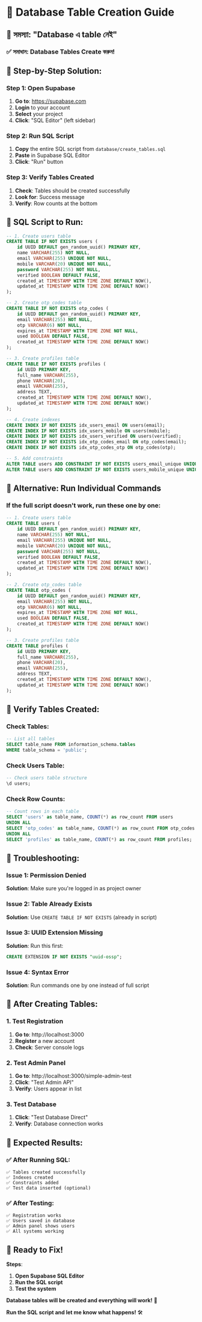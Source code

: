 # 🚀 Database Table Creation Guide

## 🎯 সমস্যা: "Database এ table নেই"

### ✅ সমাধান: Database Tables Create করুন!

## 🔧 Step-by-Step Solution:

### Step 1: Open Supabase
1. **Go to**: https://supabase.com
2. **Login** to your account
3. **Select** your project
4. **Click**: "SQL Editor" (left sidebar)

### Step 2: Run SQL Script
1. **Copy** the entire SQL script from `database/create_tables.sql`
2. **Paste** in Supabase SQL Editor
3. **Click**: "Run" button

### Step 3: Verify Tables Created
1. **Check**: Tables should be created successfully
2. **Look for**: Success message
3. **Verify**: Row counts at the bottom

## 🔧 SQL Script to Run:

```sql
-- 1. Create users table
CREATE TABLE IF NOT EXISTS users (
    id UUID DEFAULT gen_random_uuid() PRIMARY KEY,
    name VARCHAR(255) NOT NULL,
    email VARCHAR(255) UNIQUE NOT NULL,
    mobile VARCHAR(20) UNIQUE NOT NULL,
    password VARCHAR(255) NOT NULL,
    verified BOOLEAN DEFAULT FALSE,
    created_at TIMESTAMP WITH TIME ZONE DEFAULT NOW(),
    updated_at TIMESTAMP WITH TIME ZONE DEFAULT NOW()
);

-- 2. Create otp_codes table
CREATE TABLE IF NOT EXISTS otp_codes (
    id UUID DEFAULT gen_random_uuid() PRIMARY KEY,
    email VARCHAR(255) NOT NULL,
    otp VARCHAR(6) NOT NULL,
    expires_at TIMESTAMP WITH TIME ZONE NOT NULL,
    used BOOLEAN DEFAULT FALSE,
    created_at TIMESTAMP WITH TIME ZONE DEFAULT NOW()
);

-- 3. Create profiles table
CREATE TABLE IF NOT EXISTS profiles (
    id UUID PRIMARY KEY,
    full_name VARCHAR(255),
    phone VARCHAR(20),
    email VARCHAR(255),
    address TEXT,
    created_at TIMESTAMP WITH TIME ZONE DEFAULT NOW(),
    updated_at TIMESTAMP WITH TIME ZONE DEFAULT NOW()
);

-- 4. Create indexes
CREATE INDEX IF NOT EXISTS idx_users_email ON users(email);
CREATE INDEX IF NOT EXISTS idx_users_mobile ON users(mobile);
CREATE INDEX IF NOT EXISTS idx_users_verified ON users(verified);
CREATE INDEX IF NOT EXISTS idx_otp_codes_email ON otp_codes(email);
CREATE INDEX IF NOT EXISTS idx_otp_codes_otp ON otp_codes(otp);

-- 5. Add constraints
ALTER TABLE users ADD CONSTRAINT IF NOT EXISTS users_email_unique UNIQUE (email);
ALTER TABLE users ADD CONSTRAINT IF NOT EXISTS users_mobile_unique UNIQUE (mobile);
```

## 🔧 Alternative: Run Individual Commands

### If the full script doesn't work, run these one by one:

```sql
-- 1. Create users table
CREATE TABLE users (
    id UUID DEFAULT gen_random_uuid() PRIMARY KEY,
    name VARCHAR(255) NOT NULL,
    email VARCHAR(255) UNIQUE NOT NULL,
    mobile VARCHAR(20) UNIQUE NOT NULL,
    password VARCHAR(255) NOT NULL,
    verified BOOLEAN DEFAULT FALSE,
    created_at TIMESTAMP WITH TIME ZONE DEFAULT NOW(),
    updated_at TIMESTAMP WITH TIME ZONE DEFAULT NOW()
);
```

```sql
-- 2. Create otp_codes table
CREATE TABLE otp_codes (
    id UUID DEFAULT gen_random_uuid() PRIMARY KEY,
    email VARCHAR(255) NOT NULL,
    otp VARCHAR(6) NOT NULL,
    expires_at TIMESTAMP WITH TIME ZONE NOT NULL,
    used BOOLEAN DEFAULT FALSE,
    created_at TIMESTAMP WITH TIME ZONE DEFAULT NOW()
);
```

```sql
-- 3. Create profiles table
CREATE TABLE profiles (
    id UUID PRIMARY KEY,
    full_name VARCHAR(255),
    phone VARCHAR(20),
    email VARCHAR(255),
    address TEXT,
    created_at TIMESTAMP WITH TIME ZONE DEFAULT NOW(),
    updated_at TIMESTAMP WITH TIME ZONE DEFAULT NOW()
);
```

## 🔧 Verify Tables Created:

### Check Tables:
```sql
-- List all tables
SELECT table_name FROM information_schema.tables 
WHERE table_schema = 'public';
```

### Check Users Table:
```sql
-- Check users table structure
\d users;
```

### Check Row Counts:
```sql
-- Count rows in each table
SELECT 'users' as table_name, COUNT(*) as row_count FROM users
UNION ALL
SELECT 'otp_codes' as table_name, COUNT(*) as row_count FROM otp_codes
UNION ALL
SELECT 'profiles' as table_name, COUNT(*) as row_count FROM profiles;
```

## 🚨 Troubleshooting:

### Issue 1: Permission Denied
**Solution**: Make sure you're logged in as project owner

### Issue 2: Table Already Exists
**Solution**: Use `CREATE TABLE IF NOT EXISTS` (already in script)

### Issue 3: UUID Extension Missing
**Solution**: Run this first:
```sql
CREATE EXTENSION IF NOT EXISTS "uuid-ossp";
```

### Issue 4: Syntax Error
**Solution**: Run commands one by one instead of full script

## 🚀 After Creating Tables:

### 1. Test Registration
1. **Go to**: http://localhost:3000
2. **Register** a new account
3. **Check**: Server console logs

### 2. Test Admin Panel
1. **Go to**: http://localhost:3000/simple-admin-test
2. **Click**: "Test Admin API"
3. **Verify**: Users appear in list

### 3. Test Database
1. **Click**: "Test Database Direct"
2. **Verify**: Database connection works

## 🎯 Expected Results:

### ✅ After Running SQL:
```
✅ Tables created successfully
✅ Indexes created
✅ Constraints added
✅ Test data inserted (optional)
```

### ✅ After Testing:
```
✅ Registration works
✅ Users saved in database
✅ Admin panel shows users
✅ All systems working
```

## 🚀 Ready to Fix!

**Steps**:
1. **Open Supabase SQL Editor**
2. **Run the SQL script**
3. **Test the system**

**Database tables will be created and everything will work!** 🎉

**Run the SQL script and let me know what happens!** 🛠️
